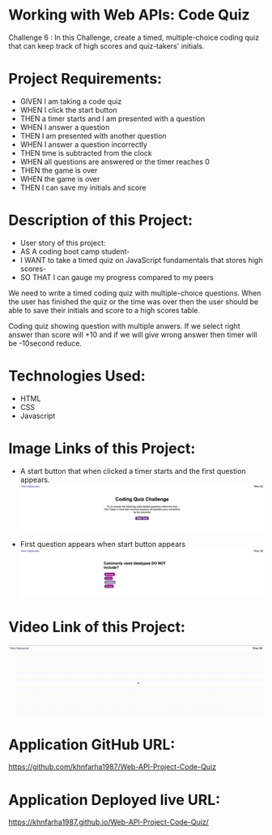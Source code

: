 # Working with Web APIs: Code Quiz
Challenge 6 : In this Challenge, create a timed, multiple-choice coding quiz that can keep track of high scores and quiz-takers' initials.

# Project Requirements:
 * GIVEN I am taking a code quiz
 * WHEN I click the start button
 * THEN a timer starts and I am presented with a question
 * WHEN I answer a question
 * THEN I am presented with another question
 * WHEN I answer a question incorrectly
 * THEN time is subtracted from the clock
 * WHEN all questions are answered or the timer reaches 0
 * THEN the game is over
 * WHEN the game is over
 * THEN I can save my initials and score

# Description of this Project:
 * User story of this project:
  * AS A coding boot camp student-
  * I WANT to take a timed quiz on JavaScript fundamentals that stores high scores-
  * SO THAT I can gauge my progress compared to my peers

  We need to write a timed coding quiz with multiple-choice questions. When the user has finished the quiz or the time was over then the user should be able to save their initials and score to a high scores table.

  Coding quiz showing question with multiple anwers. If we select right answer than score will +10 and if we will give wrong answer then timer will be -10second reduce. 

# Technologies Used:
 * HTML
 * CSS
 * Javascript

# Image Links of this Project:
 * A start button that when clicked a timer starts and the first question appears.
 ![alt](./images/img-1.png)

 * First question appears when start button appears
 ![alt](./images/img-2.png)

# Video Link of this Project:
![alt](./images/Untitled.gif)

 # Application GitHub URL:
https://github.com/khnfarha1987/Web-API-Project-Code-Quiz

# Application Deployed live URL:
https://khnfarha1987.github.io/Web-API-Project-Code-Quiz/


